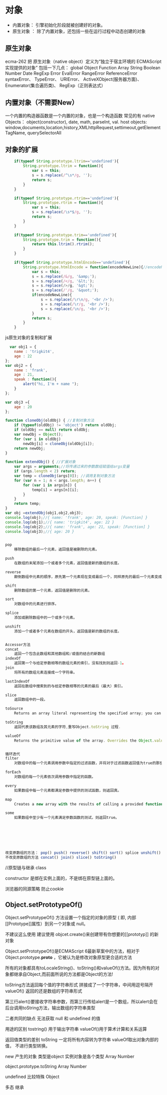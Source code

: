 # 对象


* 内置对象：  引擎初始化阶段就被创建好的对象。
* 原生对象 ： 除了内置对象，还包括一些在运行过程中动态创建的对象

## 原生对象

ecma-262 把 原生对象（native object）定义为“独立于宿主环境的 ECMAScript 实现提供的对象”
包括一下几点：
    global
    Object
    Function
    Array
    String
    Boolean
    Number
    Date
    RegExp
    Error EvalError
    RangeError
    ReferenceError
    syntaxError、
    TypeError、
    URIError、
    ActiveXObject(服务器方面)、
    Enumerator(集合遍历类)、
    RegExp（正则表达式）

## 内置对象（不需要New）

一个内置的构造器函数是一个内置的对象，也是一个构造函数
常见的有
native Objects： object(constructor), date, math, parseInt, val.
host objects: window,documents,location,history,XMLhttpRequest,settimeout,getElementTagName, querySelectorAll


## 对象的扩展

```javascript
    if(typeof String.prototype.ltrim=='undefined'){
        String.prototype.ltrim = function(){
            var s = this;
            s = s.replace(/^\s*/g, '');
            return s;
        }
    }

    if(typeof String.prototype.rtrim=='undefined'){
        String.prototype.rtrim = function(){
            var s = this;
            s = s.replace(/\s*$/g, '');
            return s;
        }
    }

    if(typeof String.prototype.trim=='undefined'){
        String.prototype.trim = function(){
            return this.ltrim().rtrim();
        }
    }

    if(typeof String.prototype.htmlEncode=='undefined'){
        String.prototype.htmlEncode = function(encodeNewLine){//encodeNewLine:是否encode换行符
            var s = this;
            s = s.replace(/&/g, '&amp;');
            s = s.replace(/</g, '&lt;');
            s = s.replace(/>/g, '&gt;');
            s = s.replace(/'/g, '&quot;');
            if(encodeNewLine){
                s = s.replace(/\r\n/g, '<br />');
                s = s.replace(/\r/g, '<br />');
                s = s.replace(/\n/g, '<br />');
            }
            return s;
        }
    }


```


js原生对象的复制和扩展

```js
  var obj1 = {
    name : 'trigkit4',
    age : 22
};
var obj2 = {
    name : 'frank',
    age : 21,
    speak : function(){
        alert("hi, I'm + name ");
    }
};

var obj3 ={
    age : 20
};

function cloneObj(oldObj) { //复制对象方法
    if (typeof(oldObj) != 'object') return oldObj;
    if (oldObj == null) return oldObj;
    var newObj = Object();
    for (var i in oldObj)
        newObj[i] = cloneObj(oldObj[i]);
    return newObj;
}

function extendObj() { //扩展对象
    var args = arguments;//将传递过来的参数数组赋值给args变量
    if (args.length < 2) return;
    var temp = cloneObj(args[0]); //调用复制对象方法
    for (var n = 1; n < args.length; n++) {
        for (var i in args[n]) {
            temp[i] = args[n][i];
        }
    }
    return temp;
}
var obj =extendObj(obj1,obj2,obj3);
console.log(obj);//{ name: 'frank', age: 20, speak: [Function] }
console.log(obj1);//{ name: 'trigkit4', age: 22 }
console.log(obj2);//{ name: 'frank', age: 21, speak: [Function] }
console.log(obj3);//{ age: 20 }


pop
    移除数组的最后一个元素，返回值是被删除的元素。

push
    在数组的末尾添加一个或者多个元素，返回值是新的数组的长度。

reverse
    颠倒数组中元素的顺序，原先第一个元素现在变成最后一个，同样原先的最后一个元素变成了现在的第一个，也就是数组的索引发生了变化。

shift
    删除数组的第一个元素，返回值是删除的元素。

sort
    对数组中的元素进行排序。

splice
    添加或删除数组中的一个或多个元素。

unshift
    添加一个或者多个元素在数组的开头，返回值是新的数组的长度。


Accessor方法
concat
    返回一个包含此数组和其他数组和/或值的结合的新数组
indexOf
    返回第一个与给定参数相等的数组元素的索引，没有找到则返回-1。
join
    将所有的数组元素连接成一个字符串。

lastIndexOf
    返回在数组中搜索到的与给定参数相等的元素的最后（最大）索引。

slice
    返回数组中的一段。

toSource
    Returns an array literal representing the specified array; you can use this value to create a new array. Overrides the Object.toSource method.

toString
    返回代表该数组及其元素的字符,重写Object.toString 过程.

valueOf
    Returns the primitive value of the array. Overrides the Object.valueOf method.


循环迭代
filter
    对数组中的每一个元素调用参数中指定的过滤函数，并将对于过滤函数返回值为true的那些数组元素集合为新的数组返回。

forEach
    对数组的每一个元素依次调用参数中指定的函数。

every
    如果数组中每一个元素都满足参数中提供的测试函数，则返回真。

map
    Creates a new array with the results of calling a provided function on every element in this array.

some
    如果数组中至少有一个元素满足参数函数的测试，则返回true。







改变原数组的方法： pop() push() reverse() shift() sort() splice unshift()
不改变原数组的方法 concat() join() slice() toString()


```




//原型链与继承 class

constructor 是绑在实例上面的，不是绑在原型链上面的。


浏览器的同源策略 防止cookie


## Object.setPrototypeOf()
Object.setPrototypeOf() 方法设置一个指定的对象的原型 ( 即, 内部[[Prototype]]属性）到另一个对象或  null。


不建议这么使用  建议使用 objcet.create()来创建带有你想要的[[prototyp]] 的新对象

Object.setPrototypeOf()是ECMAScript 6最新草案中的方法，相对于 Object.prototype.__proto__ ，它被认为是修改对象原型更合适的方法

所有的对象都具有toLocaleString()、toString()和valueOf()方法。因为所有的对象都继承自Object,而前面所说的方法都是Object的方法!

toString方法返回每个值的字符串形式 拼接成了一个字符串，中间用逗号隔开
valueOf() 返回的还是数组的字符串形式

第三行alert()要接收字符串参数，而第三行传给alert是一个数组，所以alert会在后台调用toString方法，输出数组的字符串类型


二者共同的缺点
无法获取 null 和 undefined 的值

用途的区别
tostring() 用于输出字符串
valueOf()用于算术计算和关系运算

返回值类型的差别
toString 一定将所有内容转为字符串
valueOf取出对象内部的值， 不进行类型转换。




new 产生的对象  类型是object  实例对象是各个类型 Array  Number 

object.prototype.toString Array  Number

undefined 比较特殊 Object



多态  继承  

